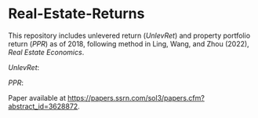 # Real-Estate-Returns

This repository includes unlevered return (_UnlevRet_) and property portfolio return (_PPR_) as of 2018, following method in Ling, Wang, and Zhou (2022), _Real Estate Economics_.

_UnlevRet_:

_PPR_:

Paper available at https://papers.ssrn.com/sol3/papers.cfm?abstract_id=3628872.
